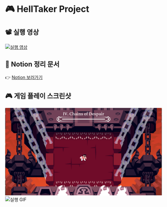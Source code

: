 # 🎮 HellTaker Project

## 📽 실행 영상
[![실행 영상](https://img.youtube.com/vi/v=mu0y7f7zoNM/hqdefault.jpg)](https://www.youtube.com/watch?v=v=mu0y7f7zoNM)

## 📝 Notion 정리 문서
👉 [Notion 보러가기](https://far-seagull-e93.notion.site/Hell-Taker-122f3c6764898062afa1d420c84f9ee6)

## 🎮 게임 플레이 스크린샷
![플레이 샷1](images/ncvhh928d8g51.png)
![실행 GIF]([images/damageChain.gif](https://github.com/yourusername/yourrepo/blob/main/images/damageChain.gif?raw=true))
